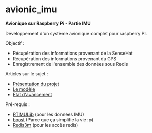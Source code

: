 # avionic_imu
  
__Avionique sur Raspberry Pi - Partie IMU__

Développement d'un système avionique complet pour raspberry PI.  
  
Objectif :  
- Récupération des informations provenant de la SenseHat
- Récupération des informations provenant du GPS
- Enregistrement de l'ensemble des données sous Redis
  
Articles sur le sujet :  
- [Présentation du projet](https://medium.com/@deletom/projet-avionique-pr%C3%A9sentation-f9af9e9d1aae)
- [Le modèle](https://medium.com/@deletom/projet-avionique-le-mod%C3%A8le-c2984ce23c3e)
- [Etat d'avancement](https://medium.com/@deletom/projet-avionique-etat-davancement-ac80b06f38f0)
  
Pré-requis : 
- [RTIMULib](https://github.com/RTIMULib/RTIMULib2) (pour les données IMU)
- [boost](http://www.boost.org/) (Parce que ça simplifie la vie :p)
- [Redis3m](https://github.com/luca3m/redis3m) (pour les accès redis)